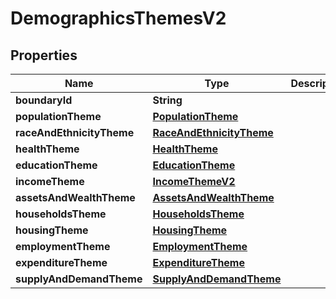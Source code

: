 
# DemographicsThemesV2

## Properties
Name | Type | Description | Notes
------------ | ------------- | ------------- | -------------
**boundaryId** | **String** |  |  [optional]
**populationTheme** | [**PopulationTheme**](PopulationTheme.md) |  |  [optional]
**raceAndEthnicityTheme** | [**RaceAndEthnicityTheme**](RaceAndEthnicityTheme.md) |  |  [optional]
**healthTheme** | [**HealthTheme**](HealthTheme.md) |  |  [optional]
**educationTheme** | [**EducationTheme**](EducationTheme.md) |  |  [optional]
**incomeTheme** | [**IncomeThemeV2**](IncomeThemeV2.md) |  |  [optional]
**assetsAndWealthTheme** | [**AssetsAndWealthTheme**](AssetsAndWealthTheme.md) |  |  [optional]
**householdsTheme** | [**HouseholdsTheme**](HouseholdsTheme.md) |  |  [optional]
**housingTheme** | [**HousingTheme**](HousingTheme.md) |  |  [optional]
**employmentTheme** | [**EmploymentTheme**](EmploymentTheme.md) |  |  [optional]
**expenditureTheme** | [**ExpenditureTheme**](ExpenditureTheme.md) |  |  [optional]
**supplyAndDemandTheme** | [**SupplyAndDemandTheme**](SupplyAndDemandTheme.md) |  |  [optional]



